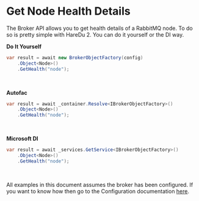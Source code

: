 # Get Node Health Details

The Broker API allows you to get health details of a RabbitMQ node. To do so is pretty simple with HareDu 2. You can do it yourself or the DI way.

**Do It Yourself**

```c#
var result = await new BrokerObjectFactory(config)
    .Object<Node>()
    .GetHealth("node");
```
<br>

**Autofac**

```c#
var result = await _container.Resolve<IBrokerObjectFactory>()
    .Object<Node>()
    .GetHealth("node");
```
<br>

**Microsoft DI**

```c#
var result = await _services.GetService<IBrokerObjectFactory>()
    .Object<Node>()
    .GetHealth("node");
```
<br>

All examples in this document assumes the broker has been configured. If you want to know how then go to the Configuration documentation [here](https://github.com/ahives/HareDu2/blob/master/docs/deprecated/configuration.md).

